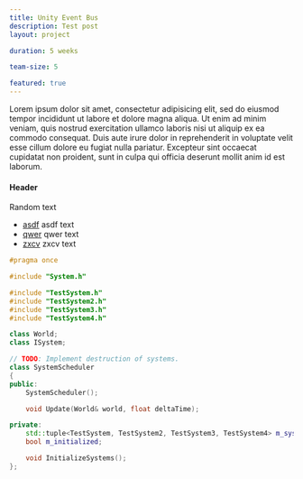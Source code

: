 ```yaml
---
title: Unity Event Bus
description: Test post
layout: project

duration: 5 weeks

team-size: 5

featured: true
---
```


Lorem ipsum dolor sit amet, consectetur adipisicing elit, sed do eiusmod tempor incididunt ut labore et dolore magna aliqua. Ut enim ad minim veniam, quis nostrud exercitation ullamco laboris nisi ut aliquip ex ea commodo consequat. Duis aute irure dolor in reprehenderit in voluptate velit esse cillum dolore eu fugiat nulla pariatur. Excepteur sint occaecat cupidatat non proident, sunt in culpa qui officia deserunt mollit anim id est laborum.


#### Header

Random text

- [asdf](https://www.asdf.com) asdf text
- [qwer](https://www.qwer.com) qwer text
- [zxcv](https://www.zxcv.com) zxcv text

```c++
#pragma once

#include "System.h"

#include "TestSystem.h"
#include "TestSystem2.h"
#include "TestSystem3.h"
#include "TestSystem4.h"

class World;
class ISystem;

// TODO: Implement destruction of systems.
class SystemScheduler
{
public:
    SystemScheduler();

    void Update(World& world, float deltaTime);

private:
    std::tuple<TestSystem, TestSystem2, TestSystem3, TestSystem4> m_systems;
    bool m_initialized;

    void InitializeSystems();
};
```